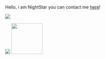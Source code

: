 Hello, i am NightStar you can contact me [here](https://void-project.ml/)!


<!---
RE-ProBot/RE-ProBot is a ✨ special ✨ repository because its `README.md` (this file) appears on your GitHub profile.
You can click the Preview link to take a look at your changes.
--->
![](https://avatars3.githubusercontent.com/u/31112269?v=4&s=25)

![](https://user-images.githubusercontent.com/66971484/148293004-77015e4b-2bfc-4652-b704-1011f575f0c7.png=s=25)
<img src="https://user-images.githubusercontent.com/66971484/148293004-77015e4b-2bfc-4652-b704-1011f575f0c7.png" width="100" height="100">
